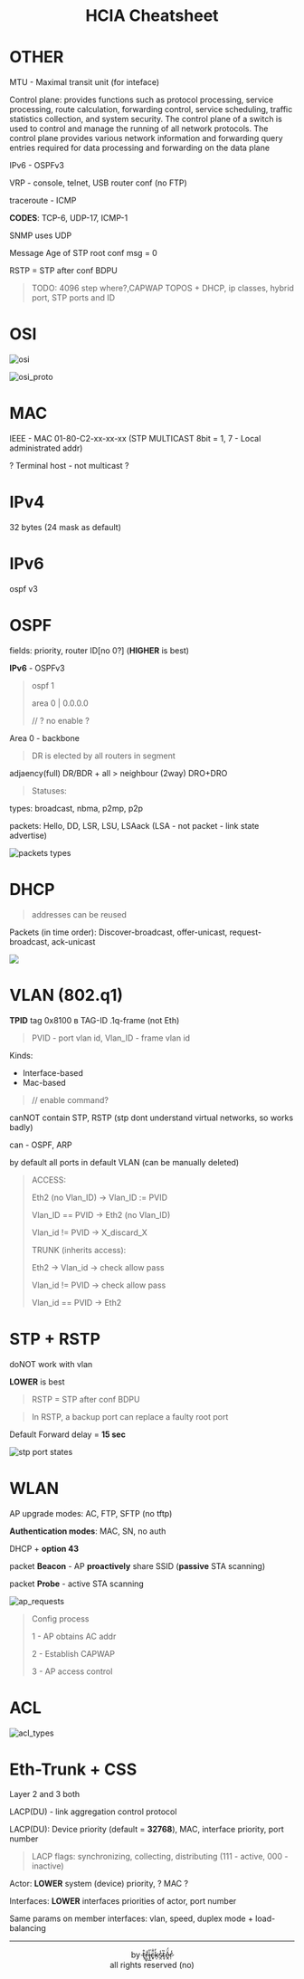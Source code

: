 <div align="center"><h1>HCIA Cheatsheet<h1></div>

# OTHER

MTU - Maximal transit unit (for inteface)

Control plane: provides functions such as protocol processing, service processing, route calculation, forwarding control, service scheduling, traffic statistics collection, and system security. The control plane of a switch is used to control and manage the running of all network protocols. The control plane provides various network information and forwarding query entries required for data processing and forwarding on the data plane

IPv6 - OSPFv3

VRP - console, telnet, USB router conf (no FTP)

traceroute - ICMP 

**CODES**: TCP-6, UDP-17, ICMP-1

SNMP uses UDP

Message Age of STP root conf msg = 0

RSTP = STP after conf BDPU

> TODO: 4096 step where?,CAPWAP TOPOS + DHCP, ip classes, hybrid port, STP ports and ID

# OSI

![osi](./media/osi.PNG)

![osi_proto](./media/osi_proto.jpg)

# MAC 

IEEE - MAC 01-80-C2-xx-xx-xx (STP MULTICAST 8bit = 1, 7 - Local administrated addr)

? Terminal host - not multicast ?

# IPv4

32 bytes (24 mask as default)

# IPv6

ospf v3

# OSPF 

fields: priority, router ID[no 0?] (**HIGHER** is best)

**IPv6** - OSPFv3

>ospf 1
>
>area 0 | 0.0.0.0
>
>// ? no enable ?

Area 0 - backbone

> DR is elected by all routers in segment

adjaency(full) DR/BDR + all > neighbour (2way) DRO+DRO

> Statuses: 

types: broadcast, nbma, p2mp, p2p

packets: Hello, DD, LSR, LSU, LSAack (LSA - not packet - link state advertise)

![packets types ](./media/ospf_packets.PNG)

# DHCP

> addresses can be reused

Packets (in time order): Discover-broadcast, offer-unicast, request-broadcast, ack-unicast 

![ ](./media/dhcp_phases.PNG)

# VLAN (802.q1)

**TPID** tag 0x8100 в TAG-ID .1q-frame (not Eth)

> PVID - port vlan id, Vlan_ID - frame vlan id

Kinds:

- Interface-based
- Mac-based

> // enable command?

canNOT contain STP, RSTP (stp dont understand virtual networks, so works badly)

can - OSPF, ARP

by default all ports in default VLAN (can be manually deleted)

> ACCESS:
>
> Eth2 (no Vlan_ID) -> Vlan_ID := PVID
>
> Vlan_ID == PVID -> Eth2 (no Vlan_ID)
>
> Vlan_id != PVID -> X_discard_X
>
> 
>
> TRUNK (inherits access):
>
> Eth2 -> Vlan_id -> check allow pass
>
> Vlan_id != PVID -> check allow pass
>
> Vlan_id == PVID -> Eth2

# STP + RSTP

doNOT work with vlan

**LOWER** is best

> RSTP = STP after conf BDPU

> In RSTP, a backup port can replace a faulty root port

Default Forward delay = **15 sec**

![stp port states](./media/stp_port_states.PNG)

# WLAN

AP upgrade modes: AC, FTP, SFTP (no tftp)

**Authentication modes**: MAC, SN, no auth

DHCP + **option 43**

packet **Beacon** - AP **proactively** share SSID (**passive** STA scanning)

packet **Probe** - active STA scanning

![ap_requests](./media/wlan_ap_reqs.PNG)

> Config process
>
> 1 - AP obtains AC addr
>
> 2 - Establish CAPWAP
>
> 3 - AP access control

# ACL

![acl_types](./media/acl_types.jpg)

# Eth-Trunk + CSS

Layer 2 and 3 both

LACP(DU) - link aggregation control protocol

LACP(DU): Device priority (default = **32768**), MAC, interface priority, port number

> LACP flags: synchronizing, collecting, distributing (111 - active, 000 - inactive)

Actor: **LOWER** system (device) priority, ? MAC ?

Interfaces: **LOWER** interfaces priorities of actor, port number

Same params on member interfaces: vlan, speed, duplex mode + load-balancing

___
<div align="center">by t̶̹̊r̵̺̬̐i̶̡̲̋c̶̟̈̐k̷̩̓s̷̯̾t̴̞̏ḙ̷̽̈́ṛ̷̾</div>
<div align="center">all rights reserved (no)</div>